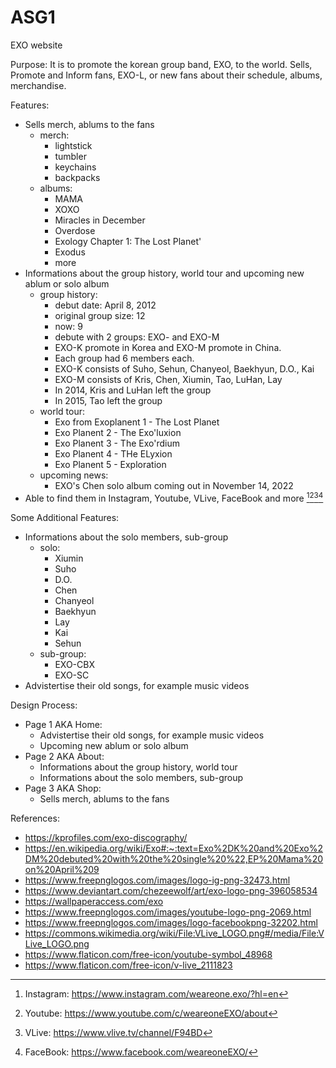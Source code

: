 # ASG1
EXO website

Purpose: It is to promote the korean group band, EXO, to the world. Sells, Promote and Inform fans, EXO-L, or new fans about their schedule, albums, merchandise. 

Features:
- Sells merch, ablums to the fans
  - merch:
    - lightstick
    - tumbler
    - keychains
    - backpacks
  - albums:
    - MAMA
    - XOXO
    - Miracles in December
    - Overdose
    - Exology Chapter 1: The Lost Planet'
    - Exodus
    - more
- Informations about the group history, world tour and upcoming new ablum or solo album
  - group history:
    - debut date: April 8, 2012
    - original group size: 12
    - now: 9
    - debute with 2 groups: EXO- and EXO-M
    - EXO-K promote in Korea and EXO-M promote in China.
    - Each group had 6 members each.
    - EXO-K consists of Suho, Sehun, Chanyeol, Baekhyun, D.O., Kai
    - EXO-M consists of Kris, Chen, Xiumin, Tao, LuHan, Lay
    - In 2014, Kris and LuHan left the group
    - In 2015, Tao left the group
  - world tour:
    - Exo from Exoplanent 1 - The Lost Planet
    - Exo Planent 2 - The Exo'luxion
    - Exo Planent 3 - The Exo'rdium
    - Exo Planent 4 - THe ELyxion
    - Exo Planent 5 - Exploration
  - upcoming news:
    - EXO's Chen solo album coming out in November 14, 2022
- Able to find them in Instagram, Youtube, VLive, FaceBook and more [^1][^2][^3][^4]
  [^1]: Instagram: https://www.instagram.com/weareone.exo/?hl=en
  [^2]: Youtube: https://www.youtube.com/c/weareoneEXO/about
  [^3]: VLive: https://www.vlive.tv/channel/F94BD
  [^4]: FaceBook: https://www.facebook.com/weareoneEXO/
  
Some Additional Features:
- Informations about the solo members, sub-group
  - solo:
    - Xiumin
    - Suho
    - D.O.
    - Chen
    - Chanyeol
    - Baekhyun
    - Lay
    - Kai
    - Sehun
  - sub-group:
    - EXO-CBX
    - EXO-SC
- Advistertise their old songs, for example music videos

Design Process:
- Page 1 AKA Home:
  - Advistertise their old songs, for example music videos
  - Upcoming new ablum or solo album
- Page 2 AKA About:
  - Informations about the group history, world tour 
  - Informations about the solo members, sub-group
- Page 3 AKA Shop:
  - Sells merch, ablums to the fans



References:
- https://kprofiles.com/exo-discography/
- https://en.wikipedia.org/wiki/Exo#:~:text=Exo%2DK%20and%20Exo%2DM%20debuted%20with%20the%20single%20%22,EP%20Mama%20on%20April%209
- https://www.freepnglogos.com/images/logo-ig-png-32473.html
- https://www.deviantart.com/chezeewolf/art/exo-logo-png-396058534
- https://wallpaperaccess.com/exo
- https://www.freepnglogos.com/images/youtube-logo-png-2069.html
- https://www.freepnglogos.com/images/logo-facebookpng-32202.html
- https://commons.wikimedia.org/wiki/File:VLive_LOGO.png#/media/File:VLive_LOGO.png
- https://www.flaticon.com/free-icon/youtube-symbol_48968
- https://www.flaticon.com/free-icon/v-live_2111823
